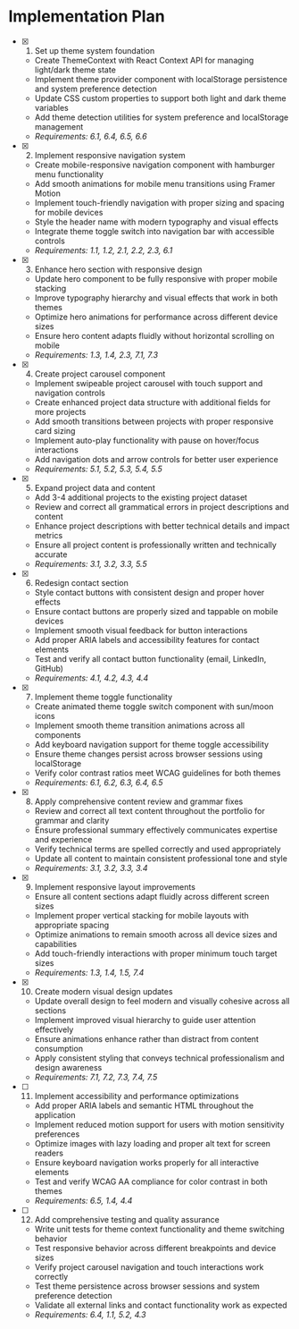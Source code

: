 # Implementation Plan

- [x] 1. Set up theme system foundation
  - Create ThemeContext with React Context API for managing light/dark theme state
  - Implement theme provider component with localStorage persistence and system preference detection
  - Update CSS custom properties to support both light and dark theme variables
  - Add theme detection utilities for system preference and localStorage management
  - _Requirements: 6.1, 6.4, 6.5, 6.6_

- [x] 2. Implement responsive navigation system
  - Create mobile-responsive navigation component with hamburger menu functionality
  - Add smooth animations for mobile menu transitions using Framer Motion
  - Implement touch-friendly navigation with proper sizing and spacing for mobile devices
  - Style the header name with modern typography and visual effects
  - Integrate theme toggle switch into navigation bar with accessible controls
  - _Requirements: 1.1, 1.2, 2.1, 2.2, 2.3, 6.1_

- [x] 3. Enhance hero section with responsive design
  - Update hero component to be fully responsive with proper mobile stacking
  - Improve typography hierarchy and visual effects that work in both themes
  - Optimize hero animations for performance across different device sizes
  - Ensure hero content adapts fluidly without horizontal scrolling on mobile
  - _Requirements: 1.3, 1.4, 2.3, 7.1, 7.3_

- [x] 4. Create project carousel component
  - Implement swipeable project carousel with touch support and navigation controls
  - Create enhanced project data structure with additional fields for more projects
  - Add smooth transitions between projects with proper responsive card sizing
  - Implement auto-play functionality with pause on hover/focus interactions
  - Add navigation dots and arrow controls for better user experience
  - _Requirements: 5.1, 5.2, 5.3, 5.4, 5.5_

- [x] 5. Expand project data and content
  - Add 3-4 additional projects to the existing project dataset
  - Review and correct all grammatical errors in project descriptions and content
  - Enhance project descriptions with better technical details and impact metrics
  - Ensure all project content is professionally written and technically accurate
  - _Requirements: 3.1, 3.2, 3.3, 5.5_

- [x] 6. Redesign contact section
  - Style contact buttons with consistent design and proper hover effects
  - Ensure contact buttons are properly sized and tappable on mobile devices
  - Implement smooth visual feedback for button interactions
  - Add proper ARIA labels and accessibility features for contact elements
  - Test and verify all contact button functionality (email, LinkedIn, GitHub)
  - _Requirements: 4.1, 4.2, 4.3, 4.4_

- [x] 7. Implement theme toggle functionality
  - Create animated theme toggle switch component with sun/moon icons
  - Implement smooth theme transition animations across all components
  - Add keyboard navigation support for theme toggle accessibility
  - Ensure theme changes persist across browser sessions using localStorage
  - Verify color contrast ratios meet WCAG guidelines for both themes
  - _Requirements: 6.1, 6.2, 6.3, 6.4, 6.5_

- [x] 8. Apply comprehensive content review and grammar fixes
  - Review and correct all text content throughout the portfolio for grammar and clarity
  - Ensure professional summary effectively communicates expertise and experience
  - Verify technical terms are spelled correctly and used appropriately
  - Update all content to maintain consistent professional tone and style
  - _Requirements: 3.1, 3.2, 3.3, 3.4_

- [x] 9. Implement responsive layout improvements
  - Ensure all content sections adapt fluidly across different screen sizes
  - Implement proper vertical stacking for mobile layouts with appropriate spacing
  - Optimize animations to remain smooth across all device sizes and capabilities
  - Add touch-friendly interactions with proper minimum touch target sizes
  - _Requirements: 1.3, 1.4, 1.5, 7.4_

- [x] 10. Create modern visual design updates
  - Update overall design to feel modern and visually cohesive across all sections
  - Implement improved visual hierarchy to guide user attention effectively
  - Ensure animations enhance rather than distract from content consumption
  - Apply consistent styling that conveys technical professionalism and design awareness
  - _Requirements: 7.1, 7.2, 7.3, 7.4, 7.5_

- [ ] 11. Implement accessibility and performance optimizations
  - Add proper ARIA labels and semantic HTML throughout the application
  - Implement reduced motion support for users with motion sensitivity preferences
  - Optimize images with lazy loading and proper alt text for screen readers
  - Ensure keyboard navigation works properly for all interactive elements
  - Test and verify WCAG AA compliance for color contrast in both themes
  - _Requirements: 6.5, 1.4, 4.4_

- [ ] 12. Add comprehensive testing and quality assurance
  - Write unit tests for theme context functionality and theme switching behavior
  - Test responsive behavior across different breakpoints and device sizes
  - Verify project carousel navigation and touch interactions work correctly
  - Test theme persistence across browser sessions and system preference detection
  - Validate all external links and contact functionality work as expected
  - _Requirements: 6.4, 1.1, 5.2, 4.3_